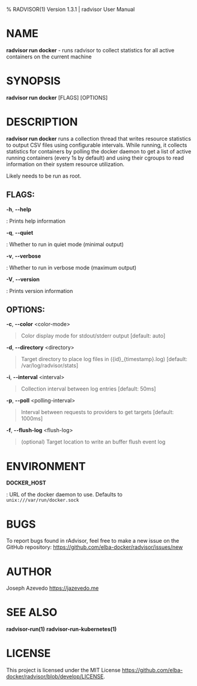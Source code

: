 % RADVISOR(1) Version 1.3.1 | radvisor User Manual

NAME
====

**radvisor run docker** - runs radvisor to collect statistics for all active containers on the current machine

SYNOPSIS
========

**radvisor run docker** \[FLAGS\] \[OPTIONS\]

DESCRIPTION
===========

**radvisor run docker** runs a collection thread that writes resource statistics to
output CSV files using configurable intervals. While running, it collects statistics for containers by polling the docker daemon to get a list of active running containers (every 1s by default) and using their cgroups to read information on their system resource utilization.

Likely needs to be run as root.

FLAGS:
------

**-h**, **\--help**

:   Prints help information

**-q**, **\--quiet**

:   Whether to run in quiet mode (minimal output)

**-v**, **\--verbose**

:   Whether to run in verbose mode (maximum output)

**-V**, **\--version**

:   Prints version information

OPTIONS:
--------

**-c**, **\--color** \<color-mode\>

> Color display mode for stdout/stderr output \[default: auto\]

**-d**, **\--directory** \<directory\>

> Target directory to place log files in ({id}\_{timestamp}.log) \[default: /var/log/radvisor/stats\]

**-i**, **\--interval** \<interval\>

> Collection interval between log entries \[default: 50ms\]

**-p**, **\--poll** \<polling-interval\>

> Interval between requests to providers to get targets \[default: 1000ms\]

**-f**, **\--flush-log** \<flush-log\>

> (optional) Target location to write an buffer flush event log

ENVIRONMENT
===========

**DOCKER_HOST**

:   URL of the docker daemon to use.
    Defaults to `unix:///var/run/docker.sock`

BUGS
====

To report bugs found in rAdvisor, feel free to make a new issue on the GitHub repository:
<https://github.com/elba-docker/radvisor/issues/new>

AUTHOR
======

Joseph Azevedo <https://jazevedo.me>

SEE ALSO
========

**radvisor-run(1)**
**radvisor-run-kubernetes(1)**

LICENSE
=======

This project is licensed under the MIT License <https://github.com/elba-docker/radvisor/blob/develop/LICENSE>.
